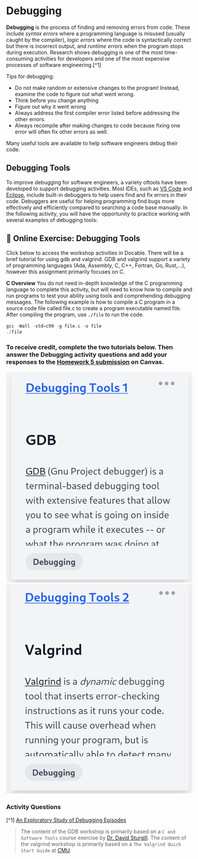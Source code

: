 # Debugging

**Debugging** is the process of finding and removing errors from code. These include _syntax errors_ where a programming language is misused (usually caught by the compiler), _logic errors_ where the code is syntactically correct but there is incorrect output, and _runtime errors_ when the program stops during execution. Research shows debugging is one of the most time-consuming activities for developers and one of the most expensive processes of software engineering.[^1]

Tips for debugging:
- Do not make random or extensive changes to the program! Instead, examine the code to figure out what went wrong.
- Think before you change anything
- Figure out why it went wrong
- Always address the first compiler error listed before addressing the other errors.
- Always recompile after making changes to code because fixing one error will often fix other errors as well.

Many useful tools are available to help software engineers debug their code. 

## Debugging Tools

To improve debugging for software engineers, a variety oftools have been developed to support debugging activities. Most IDEs, such as [VS Code](https://code.visualstudio.com/docs/editor/debugging) and [Eclipse](https://www.eclipse.org/community/eclipse_newsletter/2017/june/article1.php), include built-in debuggers to help users find and fix errors in their code. Debuggers are useful for helping programming find bugs more effectively and efficiently compared to searching a code base manually. In the following activity, you will have the opportunity to practice working with several examples of debugging tools:


## 📒 Online Exercise: Debugging Tools

Click below to access the workshop activities in Docable. There will be a brief tutorial for using gdb and valgrind. GDB and valgrind support a variety of programming languages (Ada, Assembly, C, C++, Fortran, Go, Rust,...), however this assignment primarily focuses on C. 

**C Overview**
You do not need in-depth knowledge of the C programming language to complete this activity, but will need to know how to compile and run programs to test your ability using tools and comprehending debugging messages. The following example is how to compile a C program in a source code file called file.c to create a program executable named file. After compiling the program, use `./file` to run the code. 

```c
gcc -Wall -std=c99 -g file.c -o file
./file
```

### To receive credit, complete the two tutorials below. Then answer the Debugging activity questions and add your responses to the [Homework 5 submission](https://canvas.vt.edu/courses/145256/assignments/1384322) on Canvas.

<a href="https://devops.docable.cloud/dcbrown/v/6214036d5872b78ccff4fea3">
<img src="resources/imgs/gdb-preview.png">
</a>

<a href="https://devops.docable.cloud/dcbrown/v/62223149362731820848f3af">
<img src="resources/imgs/valgrind-preview.png">
</a>

### Activity Questions



[^1] [An Exploratory Study of Debugging Episodes](https://arxiv.org/pdf/2105.02162.pdf)

> The content of the GDB workshop is primarily based on a `C and Software Tools` course exercise by [Dr. David Sturgill](https://www.csc.ncsu.edu/people/dbsturgi).
> The content of the valgrind workshop is primarily based on a `The Valgrind Quick Start Guide` at [CMU](https://www.cs.cmu.edu/afs/cs.cmu.edu/project/cmt-40/Nice/RuleRefinement/bin/valgrind-3.2.0/docs/html/index.html).
